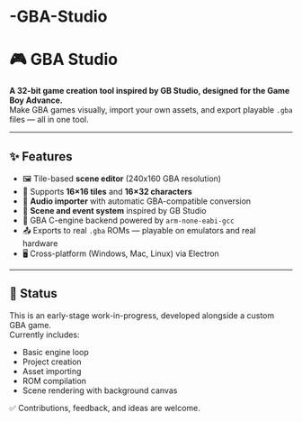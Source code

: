 # -GBA-Studio
# 🎮 GBA Studio

**A 32-bit game creation tool inspired by GB Studio, designed for the Game Boy Advance.**  
Make GBA games visually, import your own assets, and export playable `.gba` files — all in one tool.

---

## ✨ Features

- 🖼 Tile-based **scene editor** (240x160 GBA resolution)
- 🎨 Supports **16×16 tiles** and **16×32 characters**
- 🎵 **Audio importer** with automatic GBA-compatible conversion
- 🔄 **Scene and event system** inspired by GB Studio
- 🧱 GBA C-engine backend powered by `arm-none-eabi-gcc`
- 📤 Exports to real `.gba` ROMs — playable on emulators and real hardware
- 🖥️ Cross-platform (Windows, Mac, Linux) via Electron

---

## 🚧 Status

This is an early-stage work-in-progress, developed alongside a custom GBA game.  
Currently includes:
- Basic engine loop
- Project creation
- Asset importing
- ROM compilation
- Scene rendering with background canvas

✅ Contributions, feedback, and ideas are welcome.
